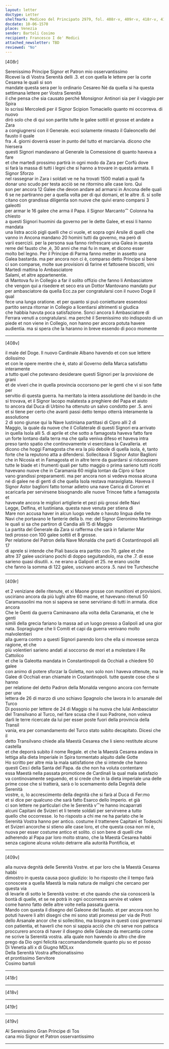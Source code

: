 ```yaml
---
layout: letter
doctype: Letter
shelfmark: Mediceo del Principato 2979, fol. 408r-v, 409r-v, 418r-v, 419r-v
docdate: 10-06-1570
place: Venezia
sender: Bartoli Cosimo
recipient: Francesco I de' Medici
attached_newsletter: TBD
reviewed: "No"
---
```


[408r]  
  
  
Serenissimo Principe Signor et Patron mio osservantissimo  
Ricevei la di Vostra Serenità delli .3. et con quella le lettere per la corte Cesarea le quali si son  
mandate questa sera per lo ordinario Cesareo Né da quella si ha questa settimana lettere per Vostra Serenità  
il che pensa che sia causato perché Monsignor Antinori sia per il viaggio per Spira  
Io scrissi Mercoledi per il Signor Scipion Tomaciello quanto mi occorreva. di nuovo  
dirò solo che di qui son partite tutte le galee sottili et grosse et andate a Zara  
a congiugnersi con il Generale. ecci solamente rimasto il Galeoncello del fausto il quale  
fra .4. giorni doverrà esser in punto del tutto et marciarvia. dicono che hiersera  
questi Signori mandavano al Generale la Comessione di quanto haveva a fare  
et che martedì prossimo partirà in ogni modo da Zara per Corfù dove  
si farà la massa di tutti i legni che si hanno a trovare in questa armata. Il Signor Sforzo  
nel rassegnar in Zara i soldati ve ne ha trovati 1500 malati a quali fa  
donar uno scudo per testa acciò se ne ritornino alle case loro. Qui  
son per ancora 12 Galee che devon andare ad armarsi in Ancona delle quali  
6 se ne partiranno per a quella volta per di qui domani, et le altre .6. si solle  
citano con grandissa diligentia son nuove che quivi erano comparsi 3 galeotti  
per armar le 16 galee che arma il Papa. il Signor Marcanto⁀ Colonna ha chiesto  
a questi Signori huomini da governo per le dette Galee, et essi li hanno mandata  
una listra acciò pigli quelli che ci vuole, et sopra ogni Arsile di quelli che  
vanno in Ancona mandano 20 homini tutti da governo, ma però di  
varii esercizii. per la persona sua fanno rinfrescare una Galea in questa  
reme del fausto che ,è, 30 anni che mai fu in mare, et dicono esser  
molto bel legno. Per il Principe di Parma fanno metter in assetto una  
Galea bastarda. ma per ancora non ci è, comparso detto Principe sì bene  
ci son comparse, molte sue provisioni di farine et fattosene biscotti, vini  
Martedì mattina lo Ambasciatore  
Salami, et altre appartenentie.  
di Mantova fu in Collegio a far il solito offizio che fanno li Ambasciatore  
che vengon qui a risedere et seco era un Dottor Mantovano mandato pur  
per ambasciatore da quella Ecc.za per congratularsi con il nuovo Doge il qual  
fece una lunga oratione. et per quanto si può conietturare essendosi  
partito senza ritornar in Collegio a licentiarsi altrimenti si giudica  
che habbia havuta poca satisfazione. Sonci ancora li Ambasciatore di  
Ferrara venuti a congratularsi. ma perché il Serenissimo sto indisposto di un  
piede et non viene in Collegio, non hanno per ancora potuta havere  
audientia. ma si spera che la haranno in breve essendo di poco momente  
  
---  

[408v]  
  
  
il male del Doge. Il nuovo Cardinale Albano havendo et con sue lettere dolissimo  
et con le opere mentre che è, stato al Governo della Marca satisfatto interamente  
a tutto quel che potevano desiderare questi Signori per la provisione de grani  
et de viveri che in quella provincia occorsono per le genti che vi si son fatte per  
servitio di questa guerra. ha meritato la intera assolutione del bando in che  
si trovava, et il Signor Iacopo malatesta a preghiere del Papa et aiuto  
to ancora dal Duca di Urbino ha ottenuto un salvo condotto per .5. anni  
et si tiene per certo che avanti passi detto tempo otterrà interamente la assolutione  
2 dì sono giunse qui la Nave Iustiniana partitasi di Cipro alli 2 dì  
Maggio, la quale da nuove che il Collaterale di questi Signori era arrivato  
in quella Isola alli 5. di aprile et che sotto a famagosta haveva fatto fare  
un forte lontano dalla terra ma che qalla veniva difeso et haveva intra  
preso tanto spatio che continovamente vi esercitava la Cavalleria. et  
dicono che hoggi Famagosta che era la più debole di quella isola, è, tanto  
forte che la reputono atta a difendersi. Sollecitava il Signor Astor Baglioni  
che in Nicosia et in Famagosta et in altre terre da guardarsi si riducessero  
tutte le biade et i frumenti quali per tutto maggio o prima sarieno tutti ricolti  
havevano nuove che in Caramania 60 miglia lontan da Cipro si face  
vano grandissi preparamenti. ma per ancora non si vedeva mossa alcuna  
né di galee ne di genti di che quella Isola restava maravigliata. Haveva il  
Signor Astor baglioni fatto tornar adietro una nave Carica di Coroni et  
scaricarla per servirsene bisognando alle nuove Trincee fatte a famagosta et  
havevate ancora le migliori artiglierie et pezi più grossi delle Navi  
Legge, Delfina, et Iustiniana. questa nave venuta per stiena di  
Mare non accusa haver in alcun luogo vedute o havuto lingua delle tre  
Navi che portavano le fanterie della b. me: del Signor Gieronimo Martiningo  
le quali si sa che partiron di Candia alli 15 di Maggio  
La partita del Generale da Zara si rafferma che sarà in fallanter Mar  
tedì prosso con 100 galee sottili et 8 grosse.  
Per relatione del Patron della Nave Monalda che partì di Costantinopoli alli 17  
di aprele si intende che Piali bascia era partito con 70. galee et che  
altre 37 galee usciriano pochi dì doppo seguitandolo, ma che .7. di esse  
sarieno quasi disutili. x. ne erano a Galipoli et 25. ne erano uscite  
che fanno la somma di 122 galee, uscivano ancora .5. navi tre Turchesche  
  
---  

[409r]  
  
  
et 2 veniziane delle ritenute, et xi Maone grosse con munitioni et provisioni.  
usciriano ancora da più lughi altre 60 maone, et havevano ritenuti 50  
Caramussolini ma non si sapeva se sene serviriano di tutti in armata. dice ancora  
Che le Genti da guerra Caminavano alla volta della Caramania, et che le genti  
simili della grecia fariano la massa ad un luogo presso a Galipoli ad una gior  
nata. Sopragiugne che li Comiti et capi da guerra venivano molto malvolentieri  
alla guerra contro a questi Signori parendo loro che ella si movesse senza ragione, et che  
più volentieri sarieno andati al soccorso de mori et a molestare il Re Cattolico  
et che la Galeotta mandata in Constantinopoli da Occhiali a chiedere 50 galee  
con animo di potere sforzar la Goletta, non solo non l haveva ottenute, ma le  
Galee di Occhiali eran chiamate in Costantinopoli. tutte queste cose che si hanno  
per relatione del detto Padron della Monalda vengono ancora con fermate per una  
lettera de 26 di marzo di uno schiavo Spagnolo che lavora in lo arsanale del Turco  
Di possonio per lettere de 24 di Maggio si ha nuova che Iulai Ambasciator  
del Transilvano al Turco, nel fare scusa che il suo Padrone, non voleva  
darli le terre ricercate da lui per esser poste fuori della provincia della Transil  
vania, era per comandamento del Turco stato subito decapitato. Dicesi che il  
detto Transilvano chiede alla Maestà Cesarea che li sieno restitute alcune castella  
et che deporrà subito il nome Regale. et che la Maestà Cesarea andava in  
lettiga alla dieta Imperiale in Spira tormentato alquito dalle Gotte  
Ho scritto per altre mia la mala satisfatione che si intende che hanno  
questi Ces:i della Santa del Papa. da che non ha voluta contentare  
essa Maestà nella passata promotione de Cardinali la qual mala satisfazio  
va continovamente seguendo, et si crede che in la dieta imperiale una delle  
prime cose che si tratterà, sarà o lo scemamento della Degnità delle Serenità  
vostre, o, lo accrescimento della degnità che si farà al Duca di Fer:mo  
et si dice per qualcuno che sarà fatto Esarco dello Imperio. et già  
ci son lettere ne particulari che le Serenità v⁀re hanno incaparrati  
alcuni Capitani de Svizeri et li tenete soldati per servirvene a tutto  
quello che occorresse. Io ho risposto a chi me ne ha parlato che le  
Serenità Vostra hanno per antico. costume il trattenere Capitani et Todeschi  
et Svizeri ancorche si stieno alle case loro, et che questa cosa non mi è,  
nuova per esser costume antico et solito. ci son bene di quelli che  
adherendo al Papa par loro molto strano, che la Maestà Cesarea habbi  
senza cagione alcuna voluto detrarre alla autorità Pontificia, et  
  
---  

[409v]  
  
  
alla nuova degnità delle Serenità Vostre. et par loro che la Maestà Cesarea habbi  
dimostro in questa causa poco giudizio: Io ho risposto che il tempo farà  
conoscere a quella Maestà la mala natura de maligni che cercano per questa via  
di levarle di sotto le Serenità vostre: et che quando che sia conoscerà la  
bontà di quelle, et se ne potrà in ogni occorrenza servire et valere  
come hanno fatto delle altre volte nella passata guerra.  
Mando con questa il disegno del Galeone del fausto. et per ancora non ho  
potuti havere li altri disegni che mi sono stati promessi per via de Proti  
dello Arsanale ancor che si sollecitino, ma bisogna in questi cosi governarsi  
con patientia, et haverli che non si sappia acciò che chi serve non patisca  
proccurero ancora di haver il disegno delle Galeaze da mercantia come  
ne scrive la Serenità vostra. alla quale non havendo io altro che dire  
prego da Dio ogni felicità raccomandandomele quanto piu so et posso  
Di Venetia alli x di Giugno MDLxx  
Della Serenità Vostra affezionatissimo  
et prontissimo Servitore  
Cosimo bartoli  
  
---  

[418r]  
  
  
  
---  

[418v]  
  
  
  
---  

[419r]  
  
  
  
---  

[419v]  
  
  
Al Serenissimo Gran Principe di Tos  
cana mio Signor et Patron osservantissimo  
  
---  

